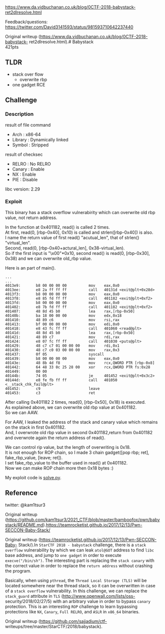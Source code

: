 https://www.da.vidbuchanan.co.uk/blog/0CTF-2018-babystack-ret2dlresolve.html

Feedback/questions: https://twitter.com/David3141593/status/981593710642237440

Original writeup (https://www.da.vidbuchanan.co.uk/blog/0CTF-2018-babystack-
ret2dlresolve.html).# Babystack  
421pts

## TLDR  
* stack over flow  
	* overwrite rbp  
* one gadget RCE

## Challenge  
### Description  
result of file command  
* Arch    : x86-64  
* Library : Dynamically linked  
* Symbol  : Stripped

result of checksec  
* RELRO  : No RELRO  
* Canary : Enable  
* NX     : Enable  
* PIE    : Disable

libc version: 2.29

### Exploit  
This binary has a stack overflow vulnerabirity which can overwrite old rbp
value, not return address.  

In the function at 0x401182, read() is called 2 times.  
At first, read(0, \[rbp-0x40], 0x10) is called and strlen(\[rbp-0x40]) is
also.  
I name the return value of first read() "acutual\_len", that of strlen()
"virtual\_len".  
Second, read(0, \[rbp-0x40+actural\_len], 0x38-virtual\_len).  
So if the first input is "\x00"\*0x10, second read() is read(0, \[rbp-0x30],
0x38) and we can overwrite old_rbp value.

Here is an part of main().  
```  
...  
...  
4013e9:       b8 00 00 00 00          mov    eax,0x0  
4013ee:       e8 2a ff ff ff          call   40131d <exit@plt+0x28d>  
4013f3:       b8 00 00 00 00          mov    eax,0x0  
4013f8:       e8 85 fd ff ff          call   401182 <exit@plt+0xf2>  
4013fd:       b8 00 00 00 00          mov    eax,0x0  
401402:       e8 7b fd ff ff          call   401182 <exit@plt+0xf2>  
401407:       48 8d 45 b0             lea    rax,[rbp-0x50]  
40140b:       ba 18 00 00 00          mov    edx,0x18  
401410:       48 89 c6                mov    rsi,rax  
401413:       bf 00 00 00 00          mov    edi,0x0  
401418:       e8 43 fc ff ff          call   401060 <read@plt>  
40141d:       48 8d 45 b0             lea    rax,[rbp-0x50]  
401421:       48 89 c7                mov    rdi,rax  
401424:       e8 07 fc ff ff          call   401030 <puts@plt>  
401429:       48 c7 c7 01 00 00 00    mov    rdi,0x1  
401430:       48 c7 c0 03 00 00 00    mov    rax,0x3  
401437:       0f 05                   syscall  
401439:       b8 00 00 00 00          mov    eax,0x0  
40143e:       48 8b 4d f8             mov    rcx,QWORD PTR [rbp-0x8]  
401442:       64 48 33 0c 25 28 00    xor    rcx,QWORD PTR fs:0x28  
401449:       00 00  
40144b:       74 05                   je     401452 <exit@plt+0x3c2>  
40144d:       e8 fe fb ff ff          call   401050 <__stack_chk_fail@plt>  
401452:       c9                      leave  
401453:       c3                      ret  
```  
After calling 0x401182 2 times, read(0, [rbp-0x50], 0x18) is executed.  
As explained above, we can overwrite old rbp value at 0x401182.  
So we can AAW.  

For AAW, I leaked the address of the stack and canary value which remains on
the stack in first 0x401182.  
And, I overwrote old rbp value in second 0x401182,return from 0x401182 and
overwrote again the return address of read().  

We can control rip value, but the length of overwriting is 0x18.  
It is not enough for ROP chain, so I made 3 chain gadget(\[pop rbp; ret],
fake_rbp_value, \[leave; ret]).  
I set fake_rbp_value to the buffer used in read() at 0x401182.  
Now we can make ROP chain more then 0x18 bytes :)

My exploit code is
[solve.py](https://github.com/kam1tsur3/2021_CTF/blob/master/bamboofox/pwn/babystack/solve.py).

## Reference  
twitter: @kam1tsur3  

Original writeup
(https://github.com/kam1tsur3/2021_CTF/blob/master/bamboofox/pwn/babystack/README.md).https://teamrocketist.github.io/2017/12/13/Pwn-SECCON-Baby-Stack/

Original writeup (https://teamrocketist.github.io/2017/12/13/Pwn-SECCON-Baby-
Stack/).In `StarCTF 2018 - babystack` challenge, there is a `stack overflow`
vulnerability by which we can leak `atol@GOT` address to find `libc` base
address, and jump to `one gadget` in order to execute `execve("/bin/sh")`. The
interesting part is replacing the `stack canary` with the correct value in
order to replace the `return address` without crashing the program.

Basically, when using `pthread`, the `Thread Local Storage (TLS)` will be
located somewhere near the thread stack, so it can be overwritten in case of a
`stack overflow` vulnerability. In this challenge, we can replace the
`stack_guard` attribute in `TLS` (http://www.openwall.com/lists/oss-
security/2018/02/27/5) with an arbitrary value in order to bypass `canary`
protection. This is an interesting `ROP` challenge to learn bypassing
protections like `NX`, `Canary`, `Full RELRO`, and `ASLR` in `x86_64`
binaries.

Original writeup (https://github.com/sajjadium/ctf-
writeups/tree/master/StarCTF/2018/babystack).